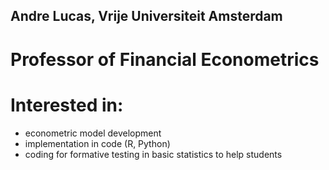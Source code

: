 ## Andre Lucas, Vrije Universiteit Amsterdam

# Professor of Financial Econometrics

# Interested in:

- econometric model development
- implementation in code (R, Python)
- coding for formative testing in basic statistics to help students
